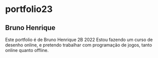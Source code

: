 # portfolio23
## Bruno Henrique
Este portfolio é de Bruno Henrique 2B 2022
Estou fazendo um curso de desenho online, e pretendo trabalhar com programação de jogos, tanto online quanto offline.
